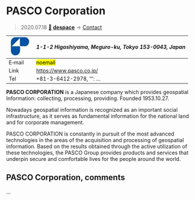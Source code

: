 # PASCO Corporation
> 2020.07.18 **[🚀](../index/index.md) [despace](index.md)** → [Contact](contact.md)

|[![](f/contact/p/pasco_corp_logo1_thumb.jpg)](f/contact/p/pasco_corp_logo1.png)|*1-1-2 Higashiyama, Meguro-ku, Tokyo 153-0043, Japan*|
|:--|:--|
|E‑mail| <mark>noemail</mark> |
|Link| <https://www.pasco.co.jp/> |
|Tel| +81-3-6412-2978, ℻: … |

**PASCO CORPORATION** is a Japanese company which provides geospatial Information: collecting, processing, providing. Founded 1953.10.27.

Nowadays geospatial information is recognized as an important social infrastructure, as it serves as fundamental information for the national land and for corporate management.

PASCO CORPORATION is constantly in pursuit of the most advanced technologies in the areas of the acquisition and processing of geospatial information. Based on the results obtained through the active utilization of these technologies, the PASCO Group provides products and services that underpin secure and comfortable lives for the people around the world.

<p style="page-break-after:always"> </p>

## PASCO Corporation, comments

…

